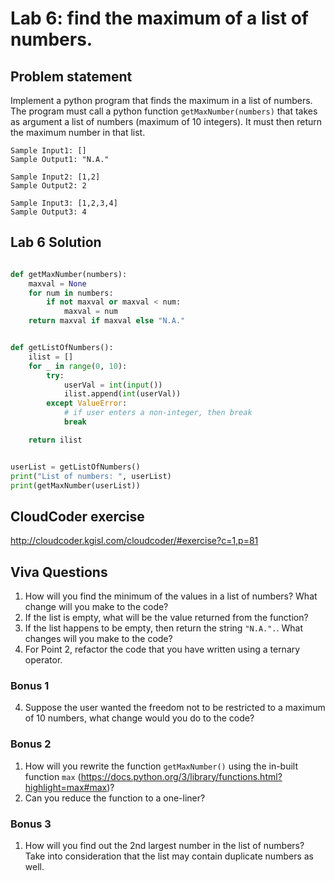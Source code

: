 
# Lab 6: find the maximum of a list of numbers. 


## Problem statement 

Implement a python program that finds the maximum in a list of numbers. The program must call a python function `getMaxNumber(numbers)` that takes as argument a list of numbers (maximum of 10 integers). It must then return the maximum number in that list. 

	Sample Input1: []
	Sample Output1: "N.A."
	
	Sample Input2: [1,2]
	Sample Output2: 2
	
	Sample Input3: [1,2,3,4]
	Sample Output3: 4


## Lab 6 Solution 

```python 

def getMaxNumber(numbers):
    maxval = None
    for num in numbers:
        if not maxval or maxval < num:
            maxval = num
    return maxval if maxval else "N.A."


def getListOfNumbers():
    ilist = []
    for _ in range(0, 10):
        try:
            userVal = int(input())
            ilist.append(int(userVal))
        except ValueError:
            # if user enters a non-integer, then break
            break

    return ilist


userList = getListOfNumbers()
print("List of numbers: ", userList)
print(getMaxNumber(userList))

```


## CloudCoder exercise 

http://cloudcoder.kgisl.com/cloudcoder/#exercise?c=1,p=81 


## Viva Questions 

1. How will you find the minimum of the values in a list of numbers? What change will you make to the code? 
2. If the list is empty, what will be the value returned from the function? 
3. If the list happens to be empty, then return the string `"N.A.".`. What changes will you make to the code? 
3. For Point 2, refactor the code that you have written using a ternary operator. 


### Bonus 1 
4. Suppose the user wanted the freedom not to be restricted to a maximum of 10 numbers, what change would you do to the code? 

### Bonus 2 
1. How will you rewrite the function `getMaxNumber()` using the in-built function `max` (https://docs.python.org/3/library/functions.html?highlight=max#max)? 
2. Can you reduce the function to a one-liner? 

### Bonus 3

1. How will you find out the 2nd largest number in the list of numbers? Take into consideration that the list may contain duplicate numbers as well. 

 
